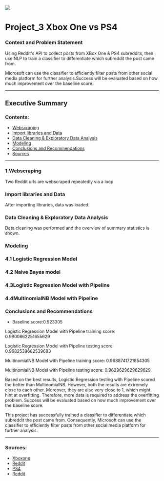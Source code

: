 # ![](https://ga-dash.s3.amazonaws.com/production/assets/logo-9f88ae6c9c3871690e33280fcf557f33.png) 

# Project_3 Xbox One vs PS4

### Context and Problem Statement

Using Reddit's API to collect posts from XBox One & PS4 subreddits, then use NLP to train a classifier to differentiate which subreddit the post came from.

Microsoft can use the classifier to efficiently filter posts from other social media platform for further analysis.Success will be evaluated based on how much improvement over the baseline score.

---

## Executive Summary


### Contents:

- [Webscraping](#Webscraping)
- [Import libraries and Data](#Import-libraries-and-Data)
- [Data Cleaning & Exploratory Data Analysis](#Data-Cleaning-&-Exploratory-Data-Analysis)
- [Modeling](#Modeling)
- [Conclusions and Recommendations](#Conclusions-and-Recommendations)
- [Sources](#Sources)

---

### 1.Webscraping

Two Reddit urls are webscraped repeatedly via a loop

### Import libraries and Data

After importing libraries, data was loaded.

### Data Cleaning & Exploratory Data Analysis

Data cleaning was performed and the overview of summary statistics is shown.

### Modeling
### 4.1 Logistic Regression Model
### 4.2 Naive Bayes model
### 4.3Logistic Regression Model with Pipeline
### 4.4MultinomialNB Model with Pipeline

### Conclusions and Recommendations
- Baseline score:0.523305

Logistic Regression Model with Pipeline training score: 0.9900662251655629

Logistic Regression Model with Pipeline testing score: 0.9682539682539683

MultinomialNB Model with Pipeline training score: 0.9688741721854305

MultinomialNB Model with Pipeline testing score: 0.9629629629629629

Based on the best results, Logistic Regression testing with Pipeline scored the better than MultinomialNB. However, both the results are extremely close to each other. Moreover, they are also very close to 1, which might hint at overfitting. Therefore, more data is required to address the overfitting problem. Success will be evaluated based on how much improvement over the baseline score.

This project has successfully trained a classifier to differentiate which subreddit the post came from. Consequently, Microsoft can use the classifier to efficiently filter posts from other social media platform for further analysis.

---

### Sources:

- [Xboxone](https://www.reddit.com/r/xboxone/)
- [Reddit](https://www.reddit.com/r/xboxone.json)
- [PS4](https://www.reddit.com/r/PS4/)
- [Reddit](https://www.reddit.com/r/PS4.json)
